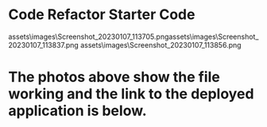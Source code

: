 # Code Refactor Starter Code
assets\images\Screenshot_20230107_113705.pngassets\images\Screenshot_20230107_113837.png
assets\images\Screenshot_20230107_113856.png

# The photos above show the file working and the link to the deployed application is below.
